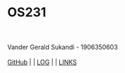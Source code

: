 # OS231
<br> <br>
Vander Gerald Sukandi - 1906350603
<br> <br>
[GitHub](https://github.com/additionalSass/os231/) | | [LOG](TXT/mylog.txt) | | [LINKS](https://additionalsass.github.io/os231/LINKS/)<br>

